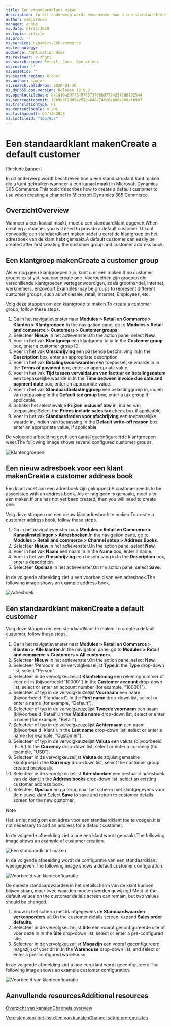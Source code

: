 ```yaml
---
title: Een standaardklant maken
description: In dit onderwerp wordt beschreven hoe u een standaardklant kunt maken die u kunt gebruiken wanneer u een kanaal maakt in Microsoft Dynamics 365 Commerce.
author: samjarawan
manager: annbe
ms.date: 01/27/2020
ms.topic: article
ms.prod: ''
ms.service: dynamics-365-commerce
ms.technology: ''
audience: Application User
ms.reviewer: v-chgri
ms.search.scope: Retail, Core, Operations
ms.custom: ''
ms.assetid: ''
ms.search.region: Global
ms.author: samjar
ms.search.validFrom: 2020-01-20
ms.dyn365.ops.version: Release 10.0.8
ms.openlocfilehash: ba1d10a897f349703737068d772423f7d0292944
ms.sourcegitcommit: 12b9d6f2dd24e52e46487748c848864909af6967
ms.translationtype: HT
ms.contentlocale: nl-NL
ms.lasthandoff: 02/14/2020
ms.locfileid: "3057957"
---
```

# <a name="create-a-default-customer"></a><span data-ttu-id="9ed10-103">Een standaardklant maken</span><span class="sxs-lookup"><span data-stu-id="9ed10-103">Create a default customer</span></span>


[!include [banner](includes/banner.md)]

<span data-ttu-id="9ed10-104">In dit onderwerp wordt beschreven hoe u een standaardklant kunt maken die u kunt gebruiken wanneer u een kanaal maakt in Microsoft Dynamics 365 Commerce.</span><span class="sxs-lookup"><span data-stu-id="9ed10-104">This topic describes how to create a default customer to use when creating a channel in Microsoft Dynamics 365 Commerce.</span></span>

## <a name="overview"></a><span data-ttu-id="9ed10-105">Overzicht</span><span class="sxs-lookup"><span data-stu-id="9ed10-105">Overview</span></span>

<span data-ttu-id="9ed10-106">Wanneer u een kanaal maakt, moet u een standaardklant opgeven.</span><span class="sxs-lookup"><span data-stu-id="9ed10-106">When creating a channel, you will need to provide a default customer.</span></span> <span data-ttu-id="9ed10-107">U kunt eenvoudig een standaardklant maken nadat u eerst de klantgroep en het adresboek van de klant hebt gemaakt.</span><span class="sxs-lookup"><span data-stu-id="9ed10-107">A default customer can easily be created after first creating the customer group and customer address book.</span></span>

## <a name="create-a-customer-group"></a><span data-ttu-id="9ed10-108">Een klantgroep maken</span><span class="sxs-lookup"><span data-stu-id="9ed10-108">Create a customer group</span></span>

<span data-ttu-id="9ed10-109">Als er nog geen klantgroepen zijn, kunt u er een maken.</span><span class="sxs-lookup"><span data-stu-id="9ed10-109">If no customer groups exist yet, you can create one.</span></span> <span data-ttu-id="9ed10-110">Voorbeelden zijn groepen die verschillende klantgroepen vertegenwoordigen, zoals groothandel, internet, werknemers, enzovoort.</span><span class="sxs-lookup"><span data-stu-id="9ed10-110">Examples may be groups to represent different customer groups, such as wholesale, retail, Internet, Employees, etc.</span></span>

<span data-ttu-id="9ed10-111">Volg deze stappen om een klantgroep te maken.</span><span class="sxs-lookup"><span data-stu-id="9ed10-111">To create a customer group, follow these steps.</span></span>

1. <span data-ttu-id="9ed10-112">Ga in het navigatievenster naar **Modules \> Retail en Commerce \> Klanten \> Klantgroepen**.</span><span class="sxs-lookup"><span data-stu-id="9ed10-112">In the navigation pane, go to **Modules \> Retail and commerce \> Customers \> Customer groups**.</span></span>
1. <span data-ttu-id="9ed10-113">Selecteer **Nieuw** in het actievenster.</span><span class="sxs-lookup"><span data-stu-id="9ed10-113">On the action pane, select **New**.</span></span>
1. <span data-ttu-id="9ed10-114">Voer in het vak **Klantgroep** een klantgroep-id in.</span><span class="sxs-lookup"><span data-stu-id="9ed10-114">In the **Customer group** box, enter a customer group ID.</span></span>
1. <span data-ttu-id="9ed10-115">Voer in het vak **Omschrijving** een passende beschrijving in.</span><span class="sxs-lookup"><span data-stu-id="9ed10-115">In the **Description** box, enter an appropriate description.</span></span>
1. <span data-ttu-id="9ed10-116">Voer in het vak **Betalingsvoorwaarden** een toepasselijke waarde in.</span><span class="sxs-lookup"><span data-stu-id="9ed10-116">In the **Terms of payment** box, enter an appropriate value.</span></span>
1. <span data-ttu-id="9ed10-117">Voer in het vak **Tijd tussen vervaldatum van factuur en betalingsdatum** een toepasselijke waarde in.</span><span class="sxs-lookup"><span data-stu-id="9ed10-117">In the **Time between invoice due date and payment date** box, enter an appropriate value.</span></span>
1. <span data-ttu-id="9ed10-118">Voer in het vak **Standaardbelastinggroep** een belastinggroep in, indien van toepassing.</span><span class="sxs-lookup"><span data-stu-id="9ed10-118">In the **Default tax group** box, enter a tax group if applicable.</span></span>
1. <span data-ttu-id="9ed10-119">Schakel het selectievakje **Prijzen inclusief btw** in, indien van toepassing.</span><span class="sxs-lookup"><span data-stu-id="9ed10-119">Select the **Prices include sales tax** check box if applicable.</span></span>
1. <span data-ttu-id="9ed10-120">Voer in het vak **Standaardreden voor afschrijving** een toepasselijke waarde in, indien van toepassing.</span><span class="sxs-lookup"><span data-stu-id="9ed10-120">In the **Default write-off reason** box, enter an appropriate value, if applicable.</span></span>

<span data-ttu-id="9ed10-121">De volgende afbeelding geeft een aantal geconfigureerde klantgroepen weer.</span><span class="sxs-lookup"><span data-stu-id="9ed10-121">The following image shows several configured customer groups.</span></span>

![Klantengroepen](media/customer-groups.png)

## <a name="create-a-customer-address-book"></a><span data-ttu-id="9ed10-123">Een nieuw adresboek voor een klant maken</span><span class="sxs-lookup"><span data-stu-id="9ed10-123">Create a customer address book</span></span>

<span data-ttu-id="9ed10-124">Een klant moet aan een adresboek zijn gekoppeld.</span><span class="sxs-lookup"><span data-stu-id="9ed10-124">A customer needs to be associated with an address book.</span></span> <span data-ttu-id="9ed10-125">Als er nog geen is gemaakt, moet u er een maken.</span><span class="sxs-lookup"><span data-stu-id="9ed10-125">If one has not yet been created, then you will need to create one.</span></span>

<span data-ttu-id="9ed10-126">Volg deze stappen om een nieuw klantadresboek te maken.</span><span class="sxs-lookup"><span data-stu-id="9ed10-126">To create a customer address book, follow these steps.</span></span>

1. <span data-ttu-id="9ed10-127">Ga in het navigatievenster naar **Modules \> Retail en Commerce \> Kanaalinstellingen \> Adresboeken**.</span><span class="sxs-lookup"><span data-stu-id="9ed10-127">In the navigation pane, go to **Modules \> Retail and commerce \> Channel setup \> Address Books**.</span></span>
1. <span data-ttu-id="9ed10-128">Selecteer **Nieuw** in het actievenster.</span><span class="sxs-lookup"><span data-stu-id="9ed10-128">On the action pane, select **New**.</span></span>
1. <span data-ttu-id="9ed10-129">Voer in het vak **Naam** een naam in.</span><span class="sxs-lookup"><span data-stu-id="9ed10-129">In the **Name** box, enter a name.</span></span>
1. <span data-ttu-id="9ed10-130">Voer in het vak **Omschrijving** een beschrijving in.</span><span class="sxs-lookup"><span data-stu-id="9ed10-130">In the **Description** box, enter a description.</span></span>
1. <span data-ttu-id="9ed10-131">Selecteer **Opslaan** in het actievenster.</span><span class="sxs-lookup"><span data-stu-id="9ed10-131">On the action pane, select **Save**.</span></span>

<span data-ttu-id="9ed10-132">In de volgende afbeelding ziet u een voorbeeld van een adresboek.</span><span class="sxs-lookup"><span data-stu-id="9ed10-132">The following image shows an example address book.</span></span>

![Adresboek](media/address-book.png)

## <a name="create-a-default-customer"></a><span data-ttu-id="9ed10-134">Een standaardklant maken</span><span class="sxs-lookup"><span data-stu-id="9ed10-134">Create a default customer</span></span>

<span data-ttu-id="9ed10-135">Volg deze stappen om een standaardklant te maken.</span><span class="sxs-lookup"><span data-stu-id="9ed10-135">To create a default customer, follow these steps.</span></span>

1. <span data-ttu-id="9ed10-136">Ga in het navigatievenster naar **Modules \> Retail en Commerce \> Klanten \> Alle klanten**.</span><span class="sxs-lookup"><span data-stu-id="9ed10-136">In the navigation pane, go to **Modules \> Retail and commerce \> Customers \> All customers**.</span></span>
1. <span data-ttu-id="9ed10-137">Selecteer **Nieuw** in het actievenster.</span><span class="sxs-lookup"><span data-stu-id="9ed10-137">On the action pane, select **New**.</span></span>
1. <span data-ttu-id="9ed10-138">Selecteer 'Persoon' in de vervolgkeuzelijst **Type**.</span><span class="sxs-lookup"><span data-stu-id="9ed10-138">In the **Type** drop-down list, select "Person".</span></span>
1. <span data-ttu-id="9ed10-139">Selecteer in de vervolgkeuzelijst **Klantrekening** een rekeningnummer of voer dit in (bijvoorbeeld '100001').</span><span class="sxs-lookup"><span data-stu-id="9ed10-139">In the **Customer account** drop-down list, select or enter an account number (for example, "100001").</span></span>
1. <span data-ttu-id="9ed10-140">Selecteer of typ in de vervolgkeuzelijst **Voornaam** een naam (bijvoorbeeld 'Standaard').</span><span class="sxs-lookup"><span data-stu-id="9ed10-140">In the **First name** drop-down list, select or enter a name (for example, "Default").</span></span>
1. <span data-ttu-id="9ed10-141">Selecteer of typ in de vervolgkeuzelijst **Tweede voornaam** een naam (bijvoorbeeld 'Retail').</span><span class="sxs-lookup"><span data-stu-id="9ed10-141">In the **Middle name** drop-down list, select or enter a name (for example, "Retail").</span></span>
1. <span data-ttu-id="9ed10-142">Selecteer of typ in de vervolgkeuzelijst **Achternaam** een naam (bijvoorbeeld 'Klant').</span><span class="sxs-lookup"><span data-stu-id="9ed10-142">In the **Last name** drop-down list, select or enter a name (for example, "Customer").</span></span>
1. <span data-ttu-id="9ed10-143">Selecteer of typ in de vervolgkeuzelijst **Valuta** een valuta (bijvoorbeeld 'EUR').</span><span class="sxs-lookup"><span data-stu-id="9ed10-143">In the **Currency** drop-down list, select or enter a currency (for example, "USD").</span></span>
1. <span data-ttu-id="9ed10-144">Selecteer in de vervolgkeuzelijst **Valuta** de zojuist gemaakte klantgroep.</span><span class="sxs-lookup"><span data-stu-id="9ed10-144">In the **Currency** drop-down list, select the customer group created previously.</span></span>
1. <span data-ttu-id="9ed10-145">Selecteer in de vervolgkeuzelijst **Adresboeken** een bestaand adresboek van de klant.</span><span class="sxs-lookup"><span data-stu-id="9ed10-145">In the **Address books**  drop-down list, select an existing customer address book.</span></span>
1. <span data-ttu-id="9ed10-146">Selecteer **Opslaan** en ga terug naar het scherm met klantgegevens voor de nieuwe klant.</span><span class="sxs-lookup"><span data-stu-id="9ed10-146">Select **Save** to save and return to customer details screen for the new customer.</span></span>

> [!NOTE]
> <span data-ttu-id="9ed10-147">Het is niet nodig om een adres voor een standaardklant toe te voegen.</span><span class="sxs-lookup"><span data-stu-id="9ed10-147">It is not necessary to add an address for a default customer.</span></span>

<span data-ttu-id="9ed10-148">In de volgende afbeelding ziet u hoe een klant wordt gemaakt.</span><span class="sxs-lookup"><span data-stu-id="9ed10-148">The following image shows an example of customer creation.</span></span>

![Een standaardklant maken](media/default-customer-creation.png)

<span data-ttu-id="9ed10-150">In de volgende afbeelding wordt de configuratie van een standaardklant weergegeven.</span><span class="sxs-lookup"><span data-stu-id="9ed10-150">The following image shows a default customer configuration.</span></span>

![Voorbeeld van klantconfiguratie](media/default-customer-configuration1.png)

<span data-ttu-id="9ed10-152">De meeste standaardwaarden in het detailscherm van de klant kunnen blijven staan, maar twee waarden moeten worden gewijzigd.</span><span class="sxs-lookup"><span data-stu-id="9ed10-152">Most of the default values on the customer detials screen can remain, but two values should be changed.</span></span>

1. <span data-ttu-id="9ed10-153">Vouw in het scherm met klantgegevens de **Standaardwaarden verkooporders** uit.</span><span class="sxs-lookup"><span data-stu-id="9ed10-153">On the customer details screen, expand **Sales order defaults**.</span></span>
1. <span data-ttu-id="9ed10-154">Selecteer in de vervolgkeuzelijst **Site** een vooraf geconfigureerde site of voer deze in.</span><span class="sxs-lookup"><span data-stu-id="9ed10-154">In the **Site** drop-down list, select or enter a pre-configured site.</span></span>
1. <span data-ttu-id="9ed10-155">Selecteer in de vervolgkeuzelijst **Magazijn** een vooraf geconfigureerd magazijn of voer dit in.</span><span class="sxs-lookup"><span data-stu-id="9ed10-155">In the **Warehouse** drop-down list, and select or enter a pre-configured warehouse.</span></span>

<span data-ttu-id="9ed10-156">In de volgende afbeelding ziet u hoe een klant wordt geconfigureerd.</span><span class="sxs-lookup"><span data-stu-id="9ed10-156">The following image shows an example customer configuration.</span></span>

![Voorbeeld van klantconfiguratie](media/default-customer-configuration2.png)

## <a name="additional-resources"></a><span data-ttu-id="9ed10-158">Aanvullende resources</span><span class="sxs-lookup"><span data-stu-id="9ed10-158">Additional resources</span></span>

[<span data-ttu-id="9ed10-159">Overzicht van kanalen</span><span class="sxs-lookup"><span data-stu-id="9ed10-159">Channels overview</span></span>](channels-overview.md)

[<span data-ttu-id="9ed10-160">Vereisten voor het instellen van kanalen</span><span class="sxs-lookup"><span data-stu-id="9ed10-160">Channel setup prerequisites</span></span>](channels-prerequisites.md)
